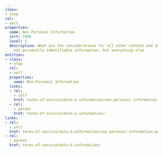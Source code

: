 ```yaml
---
class:
- stop
rel:
- self
properties:
  name: Non-Personal Information
  sort: 2488
  level: 3
  description: What are the considerations for all other content and data areas. This
    not personally identifiable information, but everything else.
entities:
- class:
  - stop
  rel:
  - self
  properties:
    name: Non-Personal Information
  links:
  - rel:
    - self
    href: terms-of-service/data-&-information/non-personal-information.md
  - rel:
    - parent
    href: terms-of-service/data-&-information/
links:
- rel:
  - self
  href: terms-of-service/data-&-information/non-personal-information.md
- rel:
  - parent
  href: terms-of-service/data-&-information/
...
```

